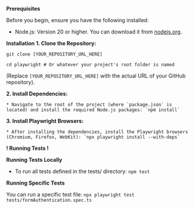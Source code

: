 **Prerequisites**

Before you begin, ensure you have the following installed:

* Node.js: Version 20 or higher. You can download it from [nodejs.org](https://nodejs.org/).

**Installation**
**1. Clone the Repository:**

   `git clone [YOUR_REPOSITORY_URL_HERE]`
   
   `cd playwright # Or whatever your project's root folder is named`

(Replace `[YOUR_REPOSITORY_URL_HERE]` with the actual URL of your GitHub repository).

**2. Install Dependencies:**

    * Navigate to the root of the project (where `package.json` is located) and install the required Node.js packages: `npm install`

**3. Install Playwright Browsers:**

    * After installing the dependencies, install the Playwright browsers (Chromium, Firefox, WebKit): `npx playwright install --with-deps`



**! Running Tests !**

**Running Tests Locally**

  * To run all tests defined in the tests/ directory: `npm test`

**Running Specific Tests**

You can run a specific test file: `npx playwright test tests/formAuthentication.spec.ts`
